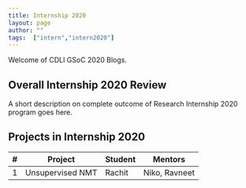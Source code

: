 ```yaml
---
title: Internship 2020
layout: page
author: ""
tags:  ["intern","intern2020"]
---
```


Welcome of CDLI GSoC 2020 Blogs.

## Overall Internship 2020 Review 
A short description on complete outcome of Research Internship 2020 program goes here.

## Projects in Internship 2020

|\# | Project | Student | Mentors |  
|---	|---	|---	|---	|  
|1   	| Unsupervised NMT   | Rachit  | Niko, Ravneet  | 
